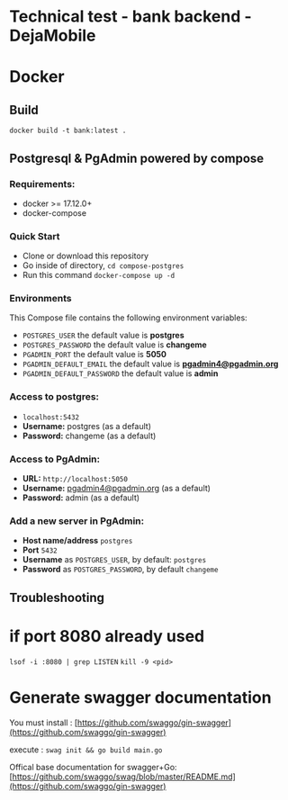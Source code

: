 # Technical test -  bank backend - DejaMobile

# Docker

## Build

`docker build -t bank:latest .`


## Postgresql & PgAdmin powered by compose


### Requirements:
* docker >= 17.12.0+
* docker-compose

### Quick Start
* Clone or download this repository
* Go inside of directory,  `cd compose-postgres`
* Run this command `docker-compose up -d`


### Environments
This Compose file contains the following environment variables:

* `POSTGRES_USER` the default value is **postgres**
* `POSTGRES_PASSWORD` the default value is **changeme**
* `PGADMIN_PORT` the default value is **5050**
* `PGADMIN_DEFAULT_EMAIL` the default value is **pgadmin4@pgadmin.org**
* `PGADMIN_DEFAULT_PASSWORD` the default value is **admin**

### Access to postgres:
* `localhost:5432`
* **Username:** postgres (as a default)
* **Password:** changeme (as a default)

### Access to PgAdmin:
* **URL:** `http://localhost:5050`
* **Username:** pgadmin4@pgadmin.org (as a default)
* **Password:** admin (as a default)

### Add a new server in PgAdmin:
* **Host name/address** `postgres`
* **Port** `5432`
* **Username** as `POSTGRES_USER`, by default: `postgres`
* **Password** as `POSTGRES_PASSWORD`, by default `changeme`



## Troubleshooting

# if port 8080 already used

`lsof -i :8080 | grep LISTEN`
`kill -9 <pid>`

# Generate swagger documentation

You must install : [https://github.com/swaggo/gin-swagger](https://github.com/swaggo/gin-swagger)

execute : `swag init && go build main.go`

Offical base documentation for swagger+Go: [https://github.com/swaggo/swag/blob/master/README.md](https://github.com/swaggo/gin-swagger)

